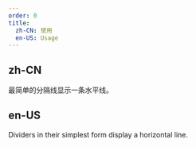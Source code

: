 ```yaml
---
order: 0
title:
  zh-CN: 使用
  en-US: Usage
---
```


## zh-CN

最简单的分隔线显示一条水平线。

## en-US

Dividers in their simplest form display a horizontal line.
